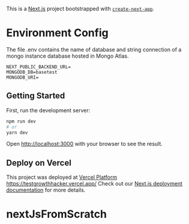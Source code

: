 This is a [Next.js](https://nextjs.org/) project bootstrapped with [`create-next-app`](https://github.com/vercel/next.js/tree/canary/packages/create-next-app).

# Environment Config
The file .env contains the name of database and string connection of a mongo instance database hosted in Mongo Atlas.

```
NEXT_PUBLIC_BACKEND_URL=
MONGODB_DB=basetest
MONGODB_URI=
```

## Getting Started

First, run the development server:

```bash
npm run dev
# or
yarn dev
```

Open [http://localhost:3000](http://localhost:3000) with your browser to see the result.



## Deploy on Vercel
This project was deployed at [Vercel Platform](https://vercel.com/new?utm_medium=default-template&filter=next.js&utm_source=create-next-app&utm_campaign=create-next-app-readme)  https://testgrowthhacker.vercel.app/
Check out our [Next.js deployment documentation](https://nextjs.org/docs/deployment) for more details.
# nextJsFromScratch
